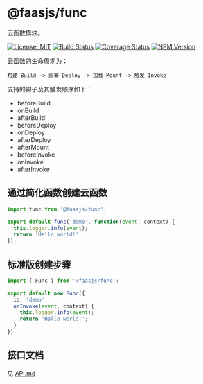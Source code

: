 # @faasjs/func

云函数模块。

[![License: MIT](https://img.shields.io/npm/l/@faasjs/func.svg)](https://github.com/faasjs/func/blob/master/LICENSE)
[![Build Status](https://img.shields.io/travis/com/faasjs/func.svg)](https://travis-ci.com/faasjs/func)
[![Coverage Status](https://img.shields.io/codecov/c/github/faasjs/func.svg)](https://codecov.io/gh/faasjs/func)
[![NPM Version](https://img.shields.io/npm/v/@faasjs/func.svg)](https://www.npmjs.com/package/@faasjs/func)

云函数的生命周期为：

`构建 Build -> 部署 Deploy -> 加载 Mount -> 触发 Invoke`

支持的钩子及其触发顺序如下：

* beforeBuild
* onBuild
* afterBuild
* beforeDeploy
* onDeploy
* afterDeploy
* afterMount
* beforeInvoke
* onInvoke
* afterInvoke

## 通过简化函数创建云函数

```typescript
import func from '@faasjs/func';

export default func('demo', function(event, context) {
  this.logger.info(event);
  return 'Hello world!'
});
```

## 标准版创建步骤

```typescript
import { Func } from '@faasjs/func';

export default new Func({
  id: 'demo',
  onInvoke(event, context) {
    this.logger.info(event);
    return 'Hello world!';
  }
})
```

## 接口文档

见 [API.md](https://github.com/faasjs/func/blob/master/API.md)
